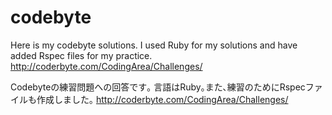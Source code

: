 codebyte
========
Here is my codebyte solutions.
I used Ruby for my solutions and have added Rspec files for my practice.
http://coderbyte.com/CodingArea/Challenges/

Codebyteの練習問題への回答です｡
言語はRuby｡また､練習のためにRspecファイルも作成しました｡
http://coderbyte.com/CodingArea/Challenges/

